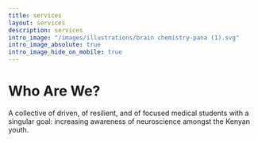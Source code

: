 ```yaml
---
title: services
layout: services
description: services
intro_image: "/images/illustrations/brain chemistry-pana (1).svg"
intro_image_absolute: true
intro_image_hide_on_mobile: true
---
```


# Who Are We?

A collective of driven, of resilient, and of focused medical students with a singular goal: increasing awareness of neuroscience amongst the Kenyan youth.
